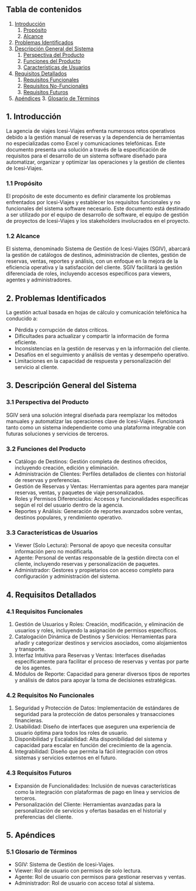 ## Tabla de contenidos
1. [Introducción](#1-introducción)
    1. [Propósito](#11-propósito)
    2. [Alcance](#12-alcance)
2. [Problemas Identificados](#2-problemas-identificados)
3. [Descripción General del Sistema](#3-descripción-general-del-sistema)
    1. [Perspectiva del Producto](#31-perspectiva-del-producto)
    2. [Funciones del Producto](#32-funciones-del-producto)
    3. [Características de Usuarios](#33-características-de-usuarios)
4. [Requisitos Detallados](#4-requisitos-detallados)
    1. [Requisitos Funcionales](#41-requisitos-funcionales)
    2. [Requisitos No-Funcionales](#42-requisitos-no-funcionales)
    3. [Requisitos Futuros](#43-requisitos-futuros)
5. [Apéndices](#5-apéndices)
    3. [Glosario de Términos](#51-glosario-de-términos)


## 1. Introducción
La agencia de viajes Icesi-Viajes enfrenta numerosos retos operativos debido a la gestión manual de reservas y la dependencia de herramientas no especializadas como Excel y comunicaciones telefónicas. Este documento presenta una solución a través de la especificación de requisitos para el desarrollo de un sistema software diseñado para automatizar, organizar y optimizar las operaciones y la gestión de clientes de Icesi-Viajes.

### 1.1 Propósito
El propósito de este documento es definir claramente los problemas enfrentados por Icesi-Viajes y establecer los requisitos funcionales y no funcionales del sistema software necesario. Este documento está destinado a ser utilizado por el equipo de desarrollo de software, el equipo de gestión de proyectos de Icesi-Viajes y los stakeholders involucrados en el proyecto.
### 1.2 Alcance
El sistema, denominado Sistema de Gestión de Icesi-Viajes (SGIV), abarcará la gestión de catálogos de destinos, administración de clientes, gestión de reservas, ventas, reportes y análisis, con un enfoque en la mejora de la eficiencia operativa y la satisfacción del cliente. SGIV facilitará la gestión diferenciada de roles, incluyendo accesos específicos para viewers, agentes y administradores.


## 2. Problemas Identificados
La gestión actual basada en hojas de cálculo y comunicación telefónica ha conducido a:
-	Pérdida y corrupción de datos críticos.
-	Dificultades para actualizar y compartir la información de forma eficiente.
-	Inconsistencias en la gestión de reservas y en la información del cliente.
-	Desafíos en el seguimiento y análisis de ventas y desempeño operativo.
-	Limitaciones en la capacidad de respuesta y personalización del servicio al cliente.


## 3. Descripción General del Sistema
### 3.1 Perspectiva del Producto
SGIV será una solución integral diseñada para reemplazar los métodos manuales y automatizar las operaciones clave de Icesi-Viajes. Funcionará tanto como un sistema independiente como una plataforma integrable con futuras soluciones y servicios de terceros.
### 3.2 Funciones del Producto
-	Catálogo de Destinos: Gestión completa de destinos ofrecidos, incluyendo creación, edición y eliminación.
-	Administración de Clientes: Perfiles detallados de clientes con historial de reservas y preferencias.
-	Gestión de Reservas y Ventas: Herramientas para agentes para manejar reservas, ventas, y paquetes de viaje personalizados.
-	Roles y Permisos Diferenciados: Accesos y funcionalidades específicas según el rol del usuario dentro de la agencia.
-	Reportes y Análisis: Generación de reportes avanzados sobre ventas, destinos populares, y rendimiento operativo.

### 3.3 Características de Usuarios
-	Viewer (Solo Lectura): Personal de apoyo que necesita consultar información pero no modificarla.
-	Agente: Personal de ventas responsable de la gestión directa con el cliente, incluyendo reservas y personalización de paquetes.
-	Administrador: Gestores y propietarios con acceso completo para configuración y administración del sistema.


## 4. Requisitos Detallados

### 4.1 Requisitos Funcionales
1.	Gestión de Usuarios y Roles: Creación, modificación, y eliminación de usuarios y roles, incluyendo la asignación de permisos específicos.
2.	Catalogación Dinámica de Destinos y Servicios: Herramientas para añadir y categorizar destinos y servicios asociados, como alojamientos y transporte.
3.	Interfaz Intuitiva para Reservas y Ventas: Interfaces diseñadas específicamente para facilitar el proceso de reservas y ventas por parte de los agentes.
4.	Módulos de Reporte: Capacidad para generar diversos tipos de reportes y análisis de datos para apoyar la toma de decisiones estratégicas.

### 4.2 Requisitos No Funcionales
1.	Seguridad y Protección de Datos: Implementación de estándares de seguridad para la protección de datos personales y transacciones financieras.
2.	Usabilidad: Diseño de interfaces que aseguren una experiencia de usuario óptima para todos los roles de usuario.
3.	Disponibilidad y Escalabilidad: Alta disponibilidad del sistema y capacidad para escalar en función del crecimiento de la agencia.
4.	Integrabilidad: Diseño que permita la fácil integración con otros sistemas y servicios externos en el futuro.

### 4.3 Requisitos Futuros
-	Expansión de Funcionalidades: Inclusión de nuevas características como la integración con plataformas de pago en línea y servicios de terceros.
-	Personalización del Cliente: Herramientas avanzadas para la personalización de servicios y ofertas basadas en el historial y preferencias del cliente.



## 5. Apéndices
### 5.1 Glosario de Términos
-	SGIV: Sistema de Gestión de Icesi-Viajes.
-	Viewer: Rol de usuario con permisos de solo lectura.
-	Agente: Rol de usuario con permisos para gestionar reservas y ventas.
-	Administrador: Rol de usuario con acceso total al sistema.

